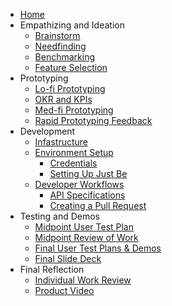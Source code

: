* [Home](https://github.com/StanfordCS194/win25-Team13/wiki)
* Empathizing and Ideation
  * [Brainstorm](https://github.com/StanfordCS194/win25-Team13/wiki/Brainstorm)
  * [Needfinding](https://github.com/StanfordCS194/win25-Team13/wiki/Needfinding)
  * [Benchmarking](https://github.com/StanfordCS194/win25-Team13/wiki/Benchmarking)
  * [Feature Selection](https://github.com/StanfordCS194/win25-Team13/wiki/Feature-Selection) 
* Prototyping
  * [Lo-fi Prototyping](https://github.com/StanfordCS194/win25-Team13/wiki/Lo%E2%80%90fi-Prototyping)
  * [OKR and KPIs](https://github.com/StanfordCS194/win25-Team13/wiki/OKR-and-KPIs)
  * [Med-fi Prototyping](https://github.com/StanfordCS194/win25-Team13/wiki/Med%E2%80%90fi-Prototyping)
  * [Rapid Prototyping Feedback](https://github.com/StanfordCS194/win25-Team13/wiki/Rapid-Prototyping-Feedback)
* Development
  * [Infastructure](https://github.com/StanfordCS194/win25-Team13/wiki/Infastructure)
  * [Environment Setup](https://github.com/StanfordCS194/win25-Team13/wiki/Environment-Setup)
    * [Credentials](https://github.com/StanfordCS194/win25-Team13/wiki/Environment-Setup#credentials)
    * [Setting Up Just Be](https://github.com/StanfordCS194/win25-Team13/wiki/Environment-Setup#setting-up-just-be)
  * [Developer Workflows](https://github.com/StanfordCS194/win25-Team13/wiki/Developer-Workflows)
    * [API Specifications](https://github.com/StanfordCS194/win25-Team13/wiki/Developer-Workflows#api-specifications)
    * [Creating a Pull Request](https://github.com/StanfordCS194/win25-Team13/wiki/Developer-Workflows#creating-a-pull-request-pr)
* Testing and Demos
  * [Midpoint User Test Plan](https://github.com/StanfordCS194/win25-Team13/wiki/Midpoint-User-Test-Plan) 
  * [Midpoint Review of Work](https://github.com/StanfordCS194/win25-Team13/wiki/Midpoint-Review-of-Work)
  * [Final User Test Plans & Demos](https://github.com/StanfordCS194/win25-Team13/wiki/Final-User-Test-Plans-and-Demos)
  * [Final Slide Deck](https://www.canva.com/design/DAGg_8E_lRA/_qMWAMFZv5_vY-28tkWYCw/view?utm_content=DAGg_8E_lRA&utm_campaign=designshare&utm_medium=link2&utm_source=uniquelinks&utlId=hd5eaa244f8)
* Final Reflection
  * [Individual Work Review](https://github.com/StanfordCS194/win25-Team13/wiki/Individual-Work-Review)
  * [Product Video](https://drive.google.com/file/d/1CniOJb0xKwcQrh-RJLTqWsTLG4hzK3PE/view?usp=sharing)
